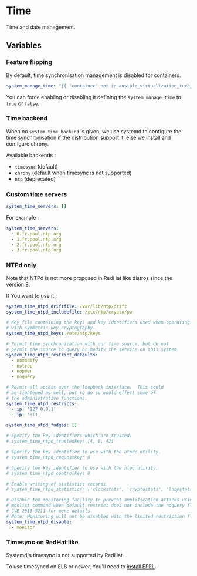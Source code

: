 Time
====

Time and date management.

Variables
---------

### Feature flipping

By default, time synchronisation management is disabled for containers.

```yaml
system_manage_time: "{{ 'container' not in ansible_virtualization_tech_guest }}"
```

You can force enabling or disabling it defining the `system_manage_time` to `true` or `false`.

### Time backend

When no `system_time_backend` is given, we use systemd to configure the time
synchronisation if the distribution support it, else we install and configure
chrony.

Available backends :

- `timesync` (default)
- `chrony` (default when timesync is not supported)
- `ntp` (deprecated)

### Custom time servers

```yaml
system_time_servers: []
```

For example :

```yaml
system_time_servers:
  - 0.fr.pool.ntp.org
  - 1.fr.pool.ntp.org
  - 2.fr.pool.ntp.org
  - 3.fr.pool.ntp.org
```

### NTPd only

Note that NTPd is not more proposed in RedHat like distros since the version 8.

If You want to use it :

```yaml
system_time_ntpd_driftfile: /var/lib/ntp/drift
system_time_ntpd_includefile: /etc/ntp/crypto/pw

# Key file containing the keys and key identifiers used when operating
# with symmetric key cryptography.
system_time_ntpd_keys: /etc/ntp/keys

# Permit time synchronization with our time source, but do not
# permit the source to query or modify the service on this system.
system_time_ntpd_restrict_defaults:
  - nomodify
  - notrap
  - nopeer
  - noquery

# Permit all access over the loopback interface.  This could
# be tightened as well, but to do so would effect some of
# the administrative functions.
system_time_ntpd_restricts:
  - ip: '127.0.0.1'
  - ip: '::1'

system_time_ntpd_fudges: []

# Specify the key identifiers which are trusted.
# system_time_ntpd_trustedkey: [4, 8, 42]

# Specify the key identifier to use with the ntpdc utility.
# system_time_ntpd_requestkey: 8

# Specify the key identifier to use with the ntpq utility.
# system_time_ntpd_controlkey: 8

# Enable writing of statistics records.
# system_time_ntpd_statistics: ['clockstats', 'cryptostats', 'loopstats', 'peerstats']

# Disable the monitoring facility to prevent amplification attacks using ntpdc
# monlist command when default restrict does not include the noquery flag. See
# CVE-2013-5211 for more details.
# Note: Monitoring will not be disabled with the limited restriction flag.
system_time_ntpd_disable:
  - monitor
```

### Timesync on RedHat like

Systemd's timesync is not supported by RedHat.

To use timesyncd on EL8 or newer, You'll need to [install EPEL][].

[install EPEL]: packages.md#epel-extra-packages-for-enterprise-linux
